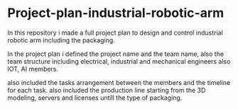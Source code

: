 # Project-plan-industrial-robotic-arm
In this repository i made a full project plan to design and control industrial robotic arm including the packaging. 

In the project plan i defined the project name and the team name, also the team structure including electrical, industrial and mechanical engineers also IOT, AI members.

also included the tasks arrangement between the members and the timeline for each task.
also included the production line starting from the 3D modeling, servers and licenses untill the type of packaging.


